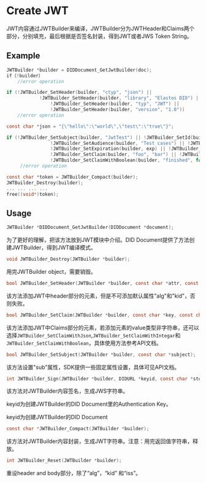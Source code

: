 # Create JWT

JWT内容通过JWTBuilder来编译，JWTBuilder分为JWTHeader和Claims两个部分，分别填充，最后根据是否签名封装，得到JWT或者JWS Token String。

## Example

```c
JWTBuilder *builder = DIDDocument_GetJwtBuilder(doc);
if（!builder）
  	//error operation

if (!JWTBuilder_SetHeader(builder, "ctyp", "json") || 
    		!JWTBuilder_SetHeader(builder, "library", "Elastos DID") ||
				!JWTBuilder_SetHeader(builder, "typ", "JWT") ||
				!JWTBuilder_SetHeader(builder, "version", "1.0"))
    //error operation

const char *json = "{\"hello\":\"world\",\"test\":\"true\"}";

if (!JWTBuilder_SetSubject(builder, "JwtTest") || !JWTBuilder_SetId(builder, "0") ||
				!JWTBuilder_SetAudience(builder, "Test cases") || !JWTBuilder_SetIssuedAt(builder, iat) ||
				!JWTBuilder_SetExpiration(builder, exp) || !JWTBuilder_SetNotBefore(builder, nbf) ||
				!JWTBuilder_SetClaim(builder, "foo", "bar") || !JWTBuilder_SetClaimWithJson(builder, "object", json) ||
				!JWTBuilder_SetClaimWithBoolean(builder, "finished", false))
     //error operation

const char *token = JWTBuilder_Compact(builder);
JWTBuilder_Destroy(builder);
... ... ... ...
free((void*)token);
```

## Usage

```c
JWTBuilder *DIDDocument_GetJwtBuilder(DIDDocument *document);
```

为了更好的理解，把该方法放到JWT模块中介绍。DID Document提供了方法创建JWTBuilder，得到JWT编译模式。

```c
void JWTBuilder_Destroy(JWTBuilder *builder);
```

用完JWTBuilder object，需要销毁。

```c
bool JWTBuilder_SetHeader(JWTBuilder *builder, const char *attr, const char *value);
```

该方法添加JWT中header部分的元素，但是不可添加默认属性"alg"和"kid"，否则失败。

```c
bool JWTBuilder_SetClaim(JWTBuilder *builder, const char *key, const char *value);
```

该方法添加JWT中Claims部分的元素，若添加元素的value类型非字符串，还可以选择`JWTBuilder_SetClaimWithJson`,`JWTBuilder_SetClaimWithIntegar`和`JWTBuilder_SetClaimWithBoolean`，具体使用方法参考API文档。

```c
bool JWTBuilder_SetSubject(JWTBuilder *builder, const char *subject);
```

该方法设置"sub"属性，SDK提供一些固定属性设置，具体可见API文档。

```c 
int JWTBuilder_Sign(JWTBuilder *builder, DIDURL *keyid, const char *storepass);
```

该方法对JWTBuilder内容签名，生成JWS字符串。

keyid为创建JWTBuilder的DID Document里的Authentication Key。

keyid为创建JWTBuilder的DID Document

```c
const char *JWTBuilder_Compact(JWTBuilder *builder);
```

该方法对JWTBuilder内容封装，生成JWT字符串。注意：用完返回值字符串，释放。

```c
int JWTBuilder_Reset(JWTBuilder *builder);
```

重设header and body部分，除了“alg”，“kid” 和“iss”。

